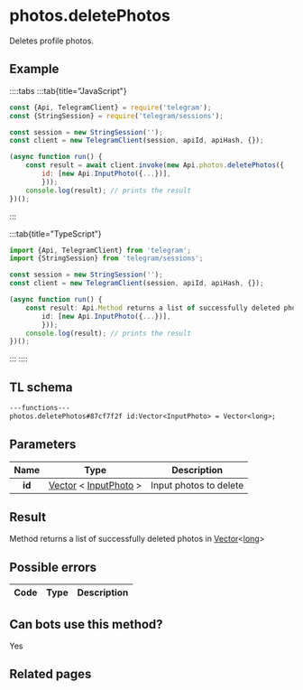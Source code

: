 # photos.deletePhotos

Deletes profile photos.

## Example

::::tabs
:::tab{title="JavaScript"}

```js
const {Api, TelegramClient} = require('telegram');
const {StringSession} = require('telegram/sessions');

const session = new StringSession('');
const client = new TelegramClient(session, apiId, apiHash, {});

(async function run() {
    const result = await client.invoke(new Api.photos.deletePhotos({
		id: [new Api.InputPhoto({...})],
		}));
    console.log(result); // prints the result
})();
```

:::

:::tab{title="TypeScript"}

```ts
import {Api, TelegramClient} from 'telegram';
import {StringSession} from 'telegram/sessions';

const session = new StringSession('');
const client = new TelegramClient(session, apiId, apiHash, {});

(async function run() {
    const result: Api.Method returns a list of successfully deleted photos in Vector<long> = await client.invoke(new Api.photos.deletePhotos({
		id: [new Api.InputPhoto({...})],
		}));
    console.log(result); // prints the result
})();
```

:::
::::

## TL schema

```txt
---functions---
photos.deletePhotos#87cf7f2f id:Vector<InputPhoto> = Vector<long>;
```

## Parameters

|  Name  | Type                                                                                                            | Description            |
| :----: | --------------------------------------------------------------------------------------------------------------- | ---------------------- |
| **id** | [Vector](https://core.telegram.org/type/Vector%20t) < [InputPhoto](https://core.telegram.org/type/InputPhoto) > | Input photos to delete |

## Result

Method returns a list of successfully deleted photos in [Vector](https://core.telegram.org/type/Vector%20t)<[long](https://core.telegram.org/type/long)>

## Possible errors

| Code | Type | Description |
| :--: | ---- | ----------- |

## Can bots use this method?

Yes

## Related pages
